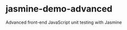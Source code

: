 jasmine-demo-advanced
=====================

Advanced front-end JavaScript unit testing with Jasmine
